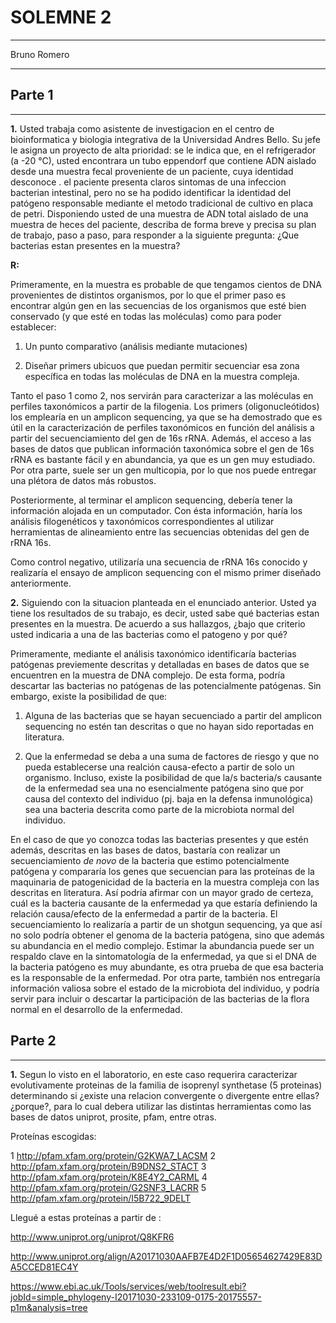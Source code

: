 # SOLEMNE 2


----


Bruno Romero



----





## Parte 1



----





__1.__ Usted trabaja como asistente de investigacion en el centro de bioinformatica y biologia integrativa de la Universidad Andres Bello. Su jefe le asigna un proyecto de alta prioridad: se le indica que, en el refrigerador (a -20 °C), usted encontrara un tubo eppendorf que contiene ADN aislado desde una muestra fecal proveniente de un paciente, cuya identidad desconoce . el paciente presenta claros sintomas de una infeccion bacterian intestinal, pero no se ha podido identificar la identidad del patógeno responsable mediante el metodo tradicional de cultivo en placa de petri. Disponiendo usted de una muestra de ADN total aislado de una muestra de heces del paciente, describa de forma breve y precisa su plan de trabajo, paso a paso, para responder a la siguiente pregunta: ¿Que bacterias estan presentes en la muestra?



__R:__



Primeramente, en la muestra es probable de que tengamos cientos de DNA provenientes de distintos organismos, por lo que el primer paso es encontrar algún gen en las secuencias de los organismos que esté bien conservado (y que esté en todas las moléculas) como para poder establecer:



1. Un punto comparativo (análisis mediante mutaciones)




2. Diseñar primers ubicuos que puedan permitir secuenciar esa zona específica en todas las moléculas de DNA en la muestra compleja.

 
 
Tanto el paso 1 como 2, nos servirán para caracterizar a las moléculas en perfiles taxonómicos a partir de la filogenia. Los primers (oligonucleótidos) los emplearía en un amplicon sequencing, ya que se ha demostrado que es útil en la caracterización de perfiles taxonómicos en función del análisis a partir del secuenciamiento del gen de 16s rRNA. Además, el acceso a las bases de datos que publican información taxonómica sobre el gen de 16s rRNA es bastante fácil y en abundancia, ya que es un gen muy estudiado.
Por otra parte, suele ser un gen multicopia, por lo que nos puede entregar una plétora de datos más robustos.



Posteriormente, al terminar el amplicon sequencing, debería tener la información alojada en un computador. Con ésta información, haría los análisis filogenéticos y taxonómicos correspondientes al utilizar herramientas de alineamiento entre las secuencias obtenidas del gen de rRNA 16s.



Como control negativo, utilizaría una secuencia de rRNA 16s conocido y realizaría el ensayo de amplicon sequencing con el mismo primer diseñado anteriormente. 



__2.__ Siguiendo con la situacion planteada en el enunciado anterior. Usted ya tiene los resultados de su trabajo, es decir, usted sabe qué bacterias estan presentes en la muestra. De acuerdo a sus hallazgos, ¿bajo que criterio usted indicaria a una de las bacterias como el patogeno y por qué?



Primeramente, mediante el análisis taxonómico identificaría bacterias patógenas previemente descritas y detalladas en bases de datos que se encuentren en la muestra de DNA complejo. De esta forma, podría descartar las bacterias no patógenas de las potencialmente patógenas. Sin embargo, existe la posibilidad de que:

1. Alguna de las bacterias que se hayan secuenciado a partir del amplicon sequencing no estén tan descritas o que no hayan sido reportadas en literatura.

2. Que la enfermedad se deba a una suma de factores de riesgo y que no pueda establecerse una realción causa-efecto a partir de solo un organismo. Incluso, existe la posibilidad de que la/s bacteria/s causante de la enfermedad sea una no esencialmente patógena sino que por causa del contexto del individuo (pj. baja en la defensa inmunológica) sea una bacteria descrita como parte de la microbiota normal del individuo.


En el caso de que yo conozca todas las bacterias presentes y que estén además, descritas en las bases de datos, bastaría con realizar un secuenciamiento _de novo_ de la bacteria que estimo potencialmente patógena y compararía los genes que secuencian para las proteínas de la maquinaria de patogenicidad de la bacteria en la muestra compleja con las descritas en literatura. Así podría afirmar con un mayor grado de certeza, cuál es la bacteria causante de la enfermedad ya que estaría definiendo la relación causa/efecto de la enfermedad a partir de la bacteria. El secuenciamiento lo realizaría a partir de un shotgun sequencing, ya que así no solo podría obtener el genoma de la bacteria patógena, sino que además su abundancia en el medio complejo. Estimar la abundancia puede ser un respaldo clave en la sintomatología de la enfermedad, ya que si el DNA de la bacteria patógeno es muy abundante, es otra prueba de que esa bacteria es la responsable de la enfermedad. Por otra parte, también nos entregaría información valiosa sobre el estado de la microbiota del individuo, y podría servir para incluir o descartar la participación de las bacterias de la flora normal en el desarrollo de la enfermedad.




## Parte 2



----





__1.__ Segun lo visto en el laboratorio, en este caso requerira caracterizar evolutivamente proteinas de la familia de isoprenyl synthetase (5 proteinas) determinando si ¿existe una relacion convergente o divergente entre ellas? ¿porque?, para lo cual debera utilizar las distintas herramientas como las bases de datos uniprot, prosite, pfam, entre otras.


Proteínas escogidas:

1 http://pfam.xfam.org/protein/G2KWA7_LACSM
2 http://pfam.xfam.org/protein/B9DNS2_STACT
3 http://pfam.xfam.org/protein/K8E4Y2_CARML
4 http://pfam.xfam.org/protein/G2SNF3_LACRR
5 http://pfam.xfam.org/protein/I5B722_9DELT
 


Llegué a estas proteínas a partir de :


http://www.uniprot.org/uniprot/Q8KFR6




http://www.uniprot.org/align/A20171030AAFB7E4D2F1D05654627429E83DA5CCED81EC4Y




https://www.ebi.ac.uk/Tools/services/web/toolresult.ebi?jobId=simple_phylogeny-I20171030-233109-0175-20175557-p1m&analysis=tree






